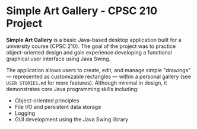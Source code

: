 # Simple Art Gallery - CPSC 210 Project

**Simple Art Gallery** is a basic Java-based desktop application built for a university course (CPSC 210). The goal of the project was to practice object-oriented design and gain experience developing a functional graphical user interface using Java Swing.

The application allows users to create, edit, and manage simple "drawings" — represented as customizable rectangles — within a personal gallery (see `USER STORIES.md` for more features). Although minimal in design, it demonstrates core Java programming skills including:

- Object-oriented principles
- File I/O and persistent data storage
- Logging
- GUI development using the Java Swing library
